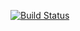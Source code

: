[![Build Status](https://travis-ci.org/EmirWeb/WrapHeightGridView.png?branch=master)](https://travis-ci.org/EmirWeb/WrapHeightGridView)
